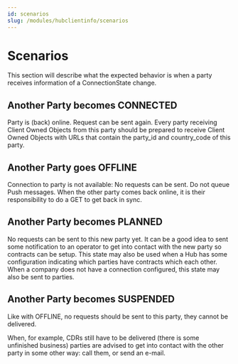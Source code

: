 ```yaml
---
id: scenarios
slug: /modules/hubclientinfo/scenarios
---
```

# Scenarios

This section will describe what the expected behavior is when a party receives information of a ConnectionState change.

## Another Party becomes CONNECTED

Party is (back) online. Request can be sent again. Every party receiving Client Owned Objects from this party should be
prepared to receive Client Owned Objects with URLs that contain the party_id and country_code of this party.

## Another Party goes OFFLINE

Connection to party is not available: No requests can be sent. Do not queue Push messages. When the other party comes
back online, it is their responsibility to do a GET to get back in sync.

## Another Party becomes PLANNED

No requests can be sent to this new party yet. It can be a good idea to sent some notification to an operator to get
into contact with the new party so contracts can be setup. This state may also be used when a Hub has some configuration
indicating which parties have contracts which each other. When a company does not have a connection configured, this
state may also be sent to parties.

## Another Party becomes SUSPENDED

Like with OFFLINE, no requests should be sent to this party, they cannot be delivered.

When, for example, CDRs still have to be delivered (there is some unfinished business) parties are advised to get into
contact with the other party in some other way: call them, or send an e-mail.
